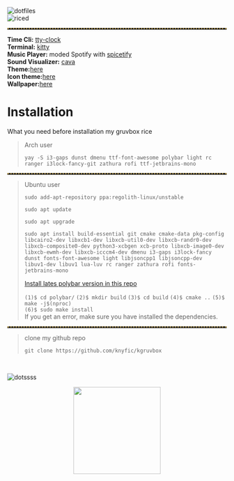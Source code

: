 ![dotfiles](https://user-images.githubusercontent.com/109595809/229201033-890bdcc8-f072-48ba-9d0a-e07069b378f1.png)
<br />
![riced](https://user-images.githubusercontent.com/109595809/229200857-a3fd4e89-54bc-4c3e-9ca0-4f1d3e2a80a5.png)
<!-- Horizontal Lines -->
<hr style="border-top: 3px dotted #998143">

**Time Cli:** [tty-clock](https://github.com/xorg62/tty-clock) <br />
**Terminal:** [kitty](https://github.com/kovidgoyal/kitty) <br />
**Music Player:** moded Spotify with [spicetify](https://spicetify.app/) <br />
**Sound Visualizer:** [cava](https://github.com/karlstav/cava) <br />
**Theme:**[here](https://github.com/knyfic/kgruvbox/blob/main/(GTKtheme)Gruvbox-Dark-B.tar.gz) <br />
**Icon theme:**[here](https://github.com/SylEleuth/gruvbox-plus-icon-pack) <br />
**Wallpaper:**[here](https://wallhaven.cc/w/eydedl) <br />
# Installation
What you need before installation my gruvbox rice <br />
>Arch user 
>```
>yay -S i3-gaps dunst dmenu ttf-font-awesome polybar light rc ranger i3lock-fancy-git zathura rofi ttf-jetbrains-mono 
>```

<!-- Horizontal Lines -->
<hr style="border-top: 3px dotted #998143">

>Ubuntu user
>```
>sudo add-apt-repository ppa:regolith-linux/unstable
>```
 > ```
 > sudo apt update
 > ```
 > ```
 > sudo apt upgrade
 > ```
 > ```
 > sudo apt install build-essential git cmake cmake-data pkg-config libcairo2-dev libxcb1-dev libxcb-util0-dev libxcb-randr0-dev libxcb-composite0-dev python3-xcbgen xcb-proto libxcb-image0-dev libxcb-ewmh-dev libxcb-icccm4-dev dmenu i3-gaps i3lock-fancy dunst fonts-font-awesome light libjsoncpp1 libjsoncpp-dev libuv1-dev libuv1 lua-luv rc ranger zathura rofi fonts-jetbrains-mono
 > ```
 > [Install lates polybar version in this repo](https://github.com/polybar/polybar/releases)
 > 
 >`(1)$ cd polybar/`
 >`(2)$ mkdir build`
 >`(3)$ cd build`
 >`(4)$ cmake ..`
 >`(5)$ make -j$(nproc)` <br />
 >`(6)$ sudo make install` <br />
If you get an error, make sure you have installed the dependencies.

<!-- Horizontal Lines -->
<hr style="border-top: 3px dotted #998143">

>clone my github repo <br />
>```
>git clone https://github.com/knyfic/kgruvbox
>```
 <br />
 
 ![dotssss](https://user-images.githubusercontent.com/109595809/228893196-1222c2a7-9620-4842-8db2-592164f5bb8e.png) <br />
 

<p align="center">
 <img width="200" height="200" src="https://i.imgur.com/Xf2EYOt.png">
</p>


